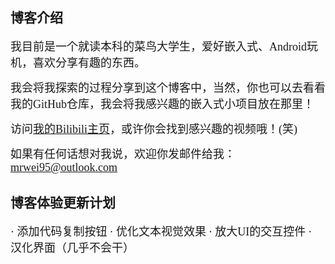 ## <font face="黑体" >博客介绍</font>

<font face="微软雅黑" size=4 >我目前是一个就读本科的菜鸟大学生，爱好嵌入式、Android玩机，喜欢分享有趣的东西。</font>

<font face="微软雅黑" size=4 >我会将我探索的过程分享到这个博客中，当然，你也可以去看看我的GitHub仓库，我会将我感兴趣的嵌入式小项目放在那里！</font>

<font face="微软雅黑" size=4 >访问[我的Bilibili主页](https://space.bilibili.com/2004315025)，或许你会找到感兴趣的视频哦！(笑)</font>

<font face="微软雅黑" size=4 >如果有任何话想对我说，欢迎你发邮件给我：mrwei95@outlook.com</font>






## <font face="黑体" >博客体验更新计划</font>

<font face="微软雅黑" size=4 >· 添加代码复制按钮</font>
<font face="微软雅黑" size=4 ></font>
<font face="微软雅黑" size=4 >· 优化文本视觉效果</font>
<font face="微软雅黑" size=4 ></font>
<font face="微软雅黑" size=4 >· 放大UI的交互控件</font>
<font face="微软雅黑" size=4 ></font>
<font face="微软雅黑" size=4 >· 汉化界面（几乎不会干）</font>
<font face="微软雅黑" size=4 ></font>
